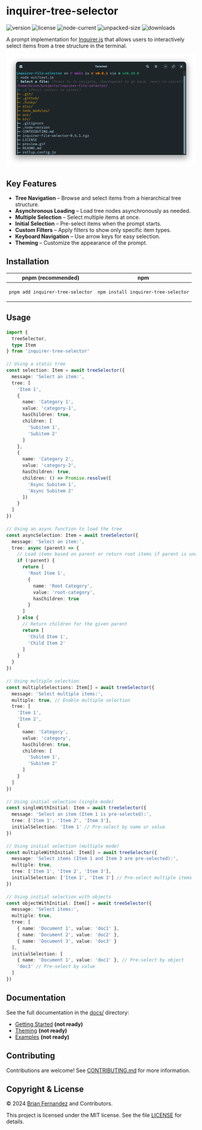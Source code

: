 # inquirer-tree-selector

![version](https://img.shields.io/npm/v/inquirer-tree-selector?label=latest)
![license](https://img.shields.io/npm/l/inquirer-tree-selector)
![node-current](https://img.shields.io/node/v/inquirer-tree-selector?color=darkgreen)
![unpacked-size](https://img.shields.io/npm/unpacked-size/inquirer-tree-selector)
![downloads](https://img.shields.io/npm/dt/inquirer-tree-selector)

A prompt implementation for [Inquirer.js](https://github.com/SBoudrias/Inquirer.js) that allows users to interactively select items from a tree structure in the terminal.

![banner](docs/banner.png)

## Key Features

- **Tree Navigation** – Browse and select items from a hierarchical tree structure.
- **Asynchronous Loading** – Load tree nodes asynchronously as needed.
- **Multiple Selection** – Select multiple items at once.
- **Initial Selection** – Pre-select items when the prompt starts.
- **Custom Filters** – Apply filters to show only specific item types.
- **Keyboard Navigation** – Use arrow keys for easy selection.
- **Theming** – Customize the appearance of the prompt.

## Installation

<table>
  <thead>
    <tr>
      <th>pnpm (recommended)</th>
      <th>npm</th>
    </tr>
  </thead>
  <tbody>
  <tr>
  <td>

```sh
pnpm add inquirer-tree-selector
```

  </td>
  <td>

```sh
npm install inquirer-tree-selector
```

  </td>
  </tr>
  </tbody>
</table>

## Usage

```ts
import {
  treeSelector,
  type Item
} from 'inquirer-tree-selector'

// Using a static tree
const selection: Item = await treeSelector({
  message: 'Select an item:',
  tree: [
    'Item 1',
    {
      name: 'Category 1',
      value: 'category-1',
      hasChildren: true,
      children: [
        'Subitem 1',
        'Subitem 2'
      ]
    },
    {
      name: 'Category 2',
      value: 'category-2',
      hasChildren: true,
      children: () => Promise.resolve([
        'Async Subitem 1',
        'Async Subitem 2'
      ])
    }
  ]
})

// Using an async function to load the tree
const asyncSelection: Item = await treeSelector({
  message: 'Select an item:',
  tree: async (parent) => {
    // Load items based on parent or return root items if parent is undefined
    if (!parent) {
      return [
        'Root Item 1',
        {
          name: 'Root Category',
          value: 'root-category',
          hasChildren: true
        }
      ]
    } else {
      // Return children for the given parent
      return [
        'Child Item 1',
        'Child Item 2'
      ]
    }
  }
})

// Using multiple selection
const multipleSelections: Item[] = await treeSelector({
  message: 'Select multiple items:',
  multiple: true, // Enable multiple selection
  tree: [
    'Item 1',
    'Item 2',
    {
      name: 'Category',
      value: 'category',
      hasChildren: true,
      children: [
        'Subitem 1',
        'Subitem 2'
      ]
    }
  ]
})

// Using initial selection (single mode)
const singleWithInitial: Item = await treeSelector({
  message: 'Select an item (Item 1 is pre-selected):',
  tree: ['Item 1', 'Item 2', 'Item 3'],
  initialSelection: 'Item 1' // Pre-select by name or value
})

// Using initial selection (multiple mode)
const multipleWithInitial: Item[] = await treeSelector({
  message: 'Select items (Item 1 and Item 3 are pre-selected):',
  multiple: true,
  tree: ['Item 1', 'Item 2', 'Item 3'],
  initialSelection: ['Item 1', 'Item 3'] // Pre-select multiple items
})

// Using initial selection with objects
const objectWithInitial: Item[] = await treeSelector({
  message: 'Select items:',
  multiple: true,
  tree: [
    { name: 'Document 1', value: 'doc1' },
    { name: 'Document 2', value: 'doc2' },
    { name: 'Document 3', value: 'doc3' }
  ],
  initialSelection: [
    { name: 'Document 1', value: 'doc1' }, // Pre-select by object
    'doc3' // Pre-select by value
  ]
})
```

## Documentation

See the full documentation in the [docs/](docs/) directory:

- [Getting Started](docs/getting-started.md) **(not ready)**
- [Theming](docs/theming.md) **(not ready)**
- [Examples](docs/examples.md) **(not ready)**

## Contributing

Contributions are welcome! See [CONTRIBUTING.md](CONTRIBUTING.md) for more information.

## Copyright & License

© 2024 [Brian Fernandez](https://github.com/br14n-sol) and Contributors.

This project is licensed under the MIT license. See the file [LICENSE](LICENSE) for details.

